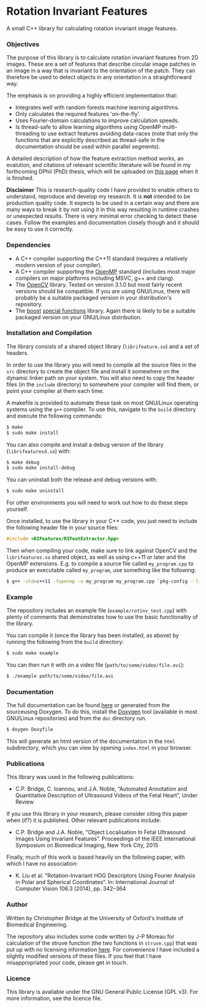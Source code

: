 # Rotation Invariant Features

A small C++ library for calculating rotation invariant image features.

### Objectives

The purpose of this library is to calculate rotation invariant features from 2D
images. These are a set of features that describe circular image patches in an
image in a way that is invariant to the orientation of the patch. They can
therefore be used to detect objects in any orientation in a straightforward way.

The emphasis is on providing a highly efficient implementation that:
* Integrates well with random forests machine learning algorithms.
* Only calculates the required features 'on-the-fly'.
* Uses Fourier-domain calculations to improve calculation speeds.
* Is thread-safe to allow learning algorithms using OpenMP multi-threading to use
extract features avoiding data-races (note that only the functions that are explicitly
described as thread-safe in the documentation should be used within parallel segments).

A detailed description of how the feature extraction method works, an evalution,
and citations of relevant scientific literature will be found in my forthcoming
DPhil (PhD) thesis, which will be uploaded on [this page](https://chrispbridge.wordpress.com/publications/) when it is finished.

**Disclaimer** This is research-quality code I have provided to enable others
to understand, reproduce and develop my research. It is **not** intended to be
production quality code. It expects to be used in a certain way and there are
many ways to break it by not using it in this way resulting in runtime crashes
or unexpected results. There is very minimal error checking to detect these cases.
Follow the examples and documentation closely though and it should be easy to use
it correctly.

### Dependencies

* A C++ compiler supporting the C++11 standard (requires a relatively modern version of your compiler).
* A C++ compiler supporting the [OpenMP](http://openmp.org/wp/) standard (includes most major compilers on major platforms including MSVC, g++ and clang).
* The [OpenCV](opencv.org) library. Tested on version 3.1.0 but most fairly recent
versions should be compatible. If you are using GNU/Linux, there will probably
be a suitable packaged version in your distribution's repository.
* The [boost](www.boost.org) [special functions](http://www.boost.org/doc/libs/1_62_0/libs/math/doc/html/special.html) library. Again there is likely to be a suitable packaged version on your GNU/Linux distribution.

### Installation and Compilation

The library consists of a shared object library (`librifeature.so`) and a set of
headers.

In order to use the library you will need to compile all the source files in the
`src` directory to create the object file and install it somewhere on the dynamic linker
path on your system. You will also need to copy the header files (in the `include` directory) to somewhere your compiler will find them, or point your compiler at them each time.

A makefile is provided to automate these task on most GNU/Linux operating systems
using the `g++` compiler. To use this, navigate to the `build` directory and
execute the following commands:

```bash
$ make
$ sudo make install
```

You can also compile and install a debug version of the library (`librifeaturesd.so`) with:

```bash
$ make debug
$ sudo make install-debug
```

You can uninstall both the release and debug versions with:

```bash
$ sudo make uninstall
```

For other environments you will need to work out how to do these steps yourself.

Once installed, to use the library in your C++ code, you just need to include the
following header file in your source files:
```c++
#include <RIFeatures/RIFeatExtractor.hpp>
```

Then when compiling your code, make sure to link against OpenCV and the `librifeatures.so`
shared object, as well as using c++11 or later and the OpenMP extensions. E.g. to compile a source file called `my_program.cpp` to produce an executable called `my_program`, use something like the following:

```bash
$ g++ -std=c++11 -fopenmp -o my_program my_program.cpp `pkg-config --libs opencv` -lrifeatures
```


### Example

The repository includes an example file (`example/rotinv_test.cpp`) with plenty of comments that demonstrates how to use the basic functionality of the library.

You can compile it (once the library has been installed, as above) by running the
following from the `build` directory:

```bash
$ sudo make example
```

You can then run it with on a video file (`path/to/some/video/file.avi`):

```bash
$ ./example path/to/some/video/file.avi
```

### Documentation

The full documentation can be found [here](https://cpbridge.github.io/RIFeatures/) or generated from the sourceusing Doxygen. To do this, install the [Doxygen](doxygen.org)
tool (available in most GNU/Linux repositories) and from the `doc` directory run.

```bash
$ doygen Doxyfile
```

This will generate an html version of the documentation in the `html` subdirectory,
which you can view by opening `index.html` in your browser.

### Publications

This library was used in the following publications:
* C.P. Bridge, C. Ioannou, and J.A. Noble, “Automated Annotation and Quantitative Description of Ultrasound Videos of the Fetal Heart”, Under Review

If you use this library in your research, please consider citing this paper when (if?) it is published. Other relevant publications include:

* C.P. Bridge and J.A. Noble, “Object Localisation In Fetal Ultrasound Images Using Invariant Features”. Proceedings of the IEEE International Symposium on Biomedical Imaging, New York City, 2015

Finally, much of this work is based heavily on the following paper, with which
I have no association:

* K. Liu et al. “Rotation-Invariant HOG Descriptors Using Fourier Analysis in Polar
and Spherical Coordinates”. In: International Journal of Computer Vision 106.3
(2014), pp. 342–364

### Author

Written by Christopher Bridge at the University of Oxford's Institute of Biomedical
Engineering.

The repository also includes some code written by J-P Moreau for calculation of the
struve function (the two functions in `struve.cpp`) that was put up with no licensing
information [here](http://jean-pierre.moreau.pagesperso-orange.fr/c_function2.html). For convenience I have included a slightly modified versions of these files. If you feel
that I have misappropriated your code, please get in touch.

### Licence

This library is available under the GNU General Public License (GPL v3). For more information, see the licence file.
